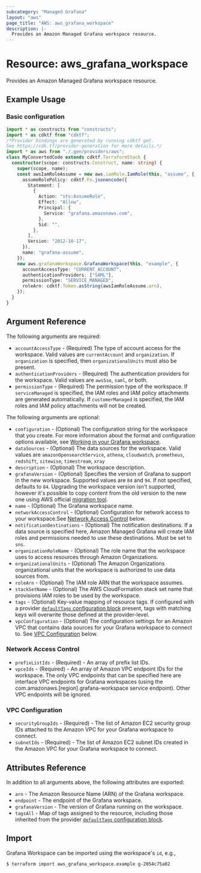 ```yaml
---
subcategory: "Managed Grafana"
layout: "aws"
page_title: "AWS: aws_grafana_workspace"
description: |-
  Provides an Amazon Managed Grafana workspace resource.
---
```


# Resource: aws_grafana_workspace

Provides an Amazon Managed Grafana workspace resource.

## Example Usage

### Basic configuration

```typescript
import * as constructs from "constructs";
import * as cdktf from "cdktf";
/*Provider bindings are generated by running cdktf get.
See https://cdk.tf/provider-generation for more details.*/
import * as aws from "./.gen/providers/aws";
class MyConvertedCode extends cdktf.TerraformStack {
  constructor(scope: constructs.Construct, name: string) {
    super(scope, name);
    const awsIamRoleAssume = new aws.iamRole.IamRole(this, "assume", {
      assumeRolePolicy: cdktf.Fn.jsonencode({
        Statement: [
          {
            Action: "sts:AssumeRole",
            Effect: "Allow",
            Principal: {
              Service: "grafana.amazonaws.com",
            },
            Sid: "",
          },
        ],
        Version: "2012-10-17",
      }),
      name: "grafana-assume",
    });
    new aws.grafanaWorkspace.GrafanaWorkspace(this, "example", {
      accountAccessType: "CURRENT_ACCOUNT",
      authenticationProviders: ["SAML"],
      permissionType: "SERVICE_MANAGED",
      roleArn: cdktf.Token.asString(awsIamRoleAssume.arn),
    });
  }
}

```

## Argument Reference

The following arguments are required:

* `accountAccessType` - (Required) The type of account access for the workspace. Valid values are `currentAccount` and `organization`. If `organization` is specified, then `organizationalUnits` must also be present.
* `authenticationProviders` - (Required) The authentication providers for the workspace. Valid values are `awsSso`, `saml`, or both.
* `permissionType` - (Required) The permission type of the workspace. If `serviceManaged` is specified, the IAM roles and IAM policy attachments are generated automatically. If `customerManaged` is specified, the IAM roles and IAM policy attachments will not be created.

The following arguments are optional:

* `configuration` - (Optional) The configuration string for the workspace that you create. For more information about the format and configuration options available, see [Working in your Grafana workspace](https://docs.aws.amazon.com/grafana/latest/userguide/AMG-configure-workspace.html).
* `dataSources` - (Optional) The data sources for the workspace. Valid values are `amazonOpensearchService`, `athena`, `cloudwatch`, `prometheus`, `redshift`, `sitewise`, `timestream`, `xray`
* `description` - (Optional) The workspace description.
* `grafanaVersion` - (Optional) Specifies the version of Grafana to support in the new workspace. Supported values are `84` and `94`. If not specified, defaults to `84`. Upgrading the workspace version isn't supported, however it's possible to copy content from the old version to the new one using AWS official [migration tool](https://github.com/aws-observability/amazon-managed-grafana-migrator).
* `name` - (Optional) The Grafana workspace name.
* `networkAccessControl` - (Optional) Configuration for network access to your workspace.See [Network Access Control](#network-access-control) below.
* `notificationDestinations` - (Optional) The notification destinations. If a data source is specified here, Amazon Managed Grafana will create IAM roles and permissions needed to use these destinations. Must be set to `sns`.
* `organizationRoleName` - (Optional) The role name that the workspace uses to access resources through Amazon Organizations.
* `organizationalUnits` - (Optional) The Amazon Organizations organizational units that the workspace is authorized to use data sources from.
* `roleArn` - (Optional) The IAM role ARN that the workspace assumes.
* `stackSetName` - (Optional) The AWS CloudFormation stack set name that provisions IAM roles to be used by the workspace.
* `tags` - (Optional) Key-value mapping of resource tags. If configured with a provider [`defaultTags` configuration block](https://registry.terraform.io/providers/hashicorp/aws/latest/docs#default_tags-configuration-block) present, tags with matching keys will overwrite those defined at the provider-level.
* `vpcConfiguration` - (Optional) The configuration settings for an Amazon VPC that contains data sources for your Grafana workspace to connect to. See [VPC Configuration](#vpc-configuration) below.

### Network Access Control

* `prefixListIds` - (Required) - An array of prefix list IDs.
* `vpceIds` - (Required) - An array of Amazon VPC endpoint IDs for the workspace. The only VPC endpoints that can be specified here are interface VPC endpoints for Grafana workspaces (using the com.amazonaws.[region].grafana-workspace service endpoint). Other VPC endpoints will be ignored.

### VPC Configuration

* `securityGroupIds` - (Required) - The list of Amazon EC2 security group IDs attached to the Amazon VPC for your Grafana workspace to connect.
* `subnetIds` - (Required) - The list of Amazon EC2 subnet IDs created in the Amazon VPC for your Grafana workspace to connect.

## Attributes Reference

In addition to all arguments above, the following attributes are exported:

* `arn` - The Amazon Resource Name (ARN) of the Grafana workspace.
* `endpoint` - The endpoint of the Grafana workspace.
* `grafanaVersion` - The version of Grafana running on the workspace.
* `tagsAll` - Map of tags assigned to the resource, including those inherited from the provider [`defaultTags` configuration block](https://registry.terraform.io/providers/hashicorp/aws/latest/docs#default_tags-configuration-block).

## Import

Grafana Workspace can be imported using the workspace's `id`, e.g.,

```
$ terraform import aws_grafana_workspace.example g-2054c75a02
```

<!-- cache-key: cdktf-0.17.0-pre.15 input-9aeca008e6cfe848af810d199246035e1f1a57fd578c3ebd5ecffd101b8bbec2 -->